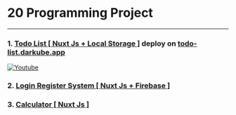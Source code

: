 # 20 Programming Project
<hr />

### 1. [ Todo List [ Nuxt Js + Local Storage ]](1-todo-list#todo-list) deploy on [todo-list.darkube.app](https://todo-list.darkube.app/)
[![Youtube](https://img.shields.io/badge/Youtube-FF2D20?style=for-the-badge&logo=Youtube&logoColor=white)](http://www.youtube.com/watch?v=FaOy5UQc0tQ)

### 2. [ Login Register System [ Nuxt Js + Firebase ]](2-login-register#login-register-system)

### 3. [ Calculator [ Nuxt Js ]](3-calculator#calculator)
